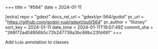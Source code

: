 +++
title = "#564"
date = 2024-01-11

[extra]
repo = "gdext"
docs_rel_url = "gdext/pr-564/godot"
pr_url = "https://github.com/godot-rust/gdext/pull/564"
pr_author = "lilizoey"
sort_key = 2024-01-11
date_time = 2024-01-11T19:07:49Z
commit_sha = "268f72ad04956b5c72b247739a3bc88bc23fd491"
+++

Add `hide` annotation to classes
